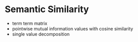 # Semantic Similarity

* term term matrix
* pointwise mutual information values with cosine similarity
* single value decomposition

